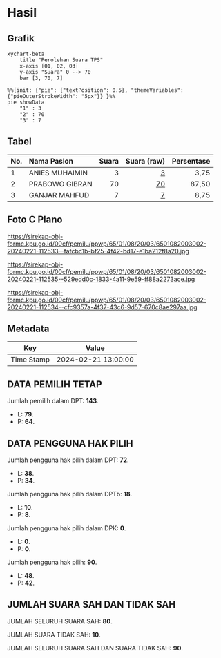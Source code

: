 # Hasil

## Grafik

```mermaid
xychart-beta
    title "Perolehan Suara TPS"
    x-axis [01, 02, 03]
    y-axis "Suara" 0 --> 70
    bar [3, 70, 7]
```

```mermaid
%%{init: {"pie": {"textPosition": 0.5}, "themeVariables": {"pieOuterStrokeWidth": "5px"}} }%%
pie showData
    "1" : 3
    "2" : 70
    "3" : 7
```

## Tabel

| No. | Nama Paslon    | Suara | Suara (raw) | Persentase |
|:--- |:-------------- | -----:| -----------:| ----------:|
| 1   | ANIES MUHAIMIN | 3     | [3][p-1]    | 3,75       |
| 2   | PRABOWO GIBRAN | 70    | [70][p-2]   | 87,50      |
| 3   | GANJAR MAHFUD  | 7     | [7][p-3]    | 8,75       |


[p-1]: https://github.com/gigit-pemilu/pemilu-2024-65-kalimantan-utara/blob/main/pilpres/hitung-suara/sub/65-kalimantan-utara/sub/01-bulungan/sub/08-peso-hilir/sub/2003-long-telenjau/sub/002-tps/sub/paslon-1.txt
[p-2]: https://github.com/gigit-pemilu/pemilu-2024-65-kalimantan-utara/blob/main/pilpres/hitung-suara/sub/65-kalimantan-utara/sub/01-bulungan/sub/08-peso-hilir/sub/2003-long-telenjau/sub/002-tps/sub/paslon-2.txt
[p-3]: https://github.com/gigit-pemilu/pemilu-2024-65-kalimantan-utara/blob/main/pilpres/hitung-suara/sub/65-kalimantan-utara/sub/01-bulungan/sub/08-peso-hilir/sub/2003-long-telenjau/sub/002-tps/sub/paslon-3.txt

## Foto C Plano

https://sirekap-obj-formc.kpu.go.id/00cf/pemilu/ppwp/65/01/08/20/03/6501082003002-20240221-112533--fafcbc1b-bf25-4f42-bd17-e1ba212f8a20.jpg

https://sirekap-obj-formc.kpu.go.id/00cf/pemilu/ppwp/65/01/08/20/03/6501082003002-20240221-112535--529edd0c-1833-4a11-9e59-ff88a2273ace.jpg

https://sirekap-obj-formc.kpu.go.id/00cf/pemilu/ppwp/65/01/08/20/03/6501082003002-20240221-112534--cfc9357a-4f37-43c6-9d57-670c8ae297aa.jpg


## Metadata

| Key        | Value               |
| ---------- | ------------------- |
| Time Stamp | 2024-02-21 13:00:00 |


## DATA PEMILIH TETAP

Jumlah pemilih dalam DPT: **143**.
 * L: **79**.
 * P: **64**.

## DATA PENGGUNA HAK PILIH

Jumlah pengguna hak pilih dalam DPT: **72**.
 * L: **38**.
 * P: **34**.

Jumlah pengguna hak pilih dalam DPTb: **18**.
 * L: **10**.
 * P: **8**.

Jumlah pengguna hak pilih dalam DPK: **0**.
 * L: **0**.
 * P: **0**.

Jumlah pengguna hak pilih: **90**.
 * L: **48**.
 * P: **42**.

## JUMLAH SUARA SAH DAN TIDAK SAH

JUMLAH SELURUH SUARA SAH: **80**.

JUMLAH SUARA TIDAK SAH: **10**.

JUMLAH SELURUH SUARA SAH DAN SUARA TIDAK SAH: **90**.


